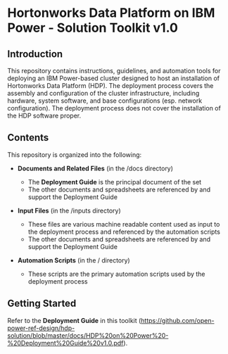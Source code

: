 # Hortonworks Data Platform on IBM Power - Solution Toolkit v1.0

## Introduction
This repository contains instructions, guidelines, and automation tools for deploying an IBM Power-based cluster designed to host an installation of Hortonworks Data Platform (HDP).  The deployment process covers the assembly and configuration of the cluster infrastructure, including hardware, system software, and base configurations (esp. network configuration).  The deployment process does not cover the installation of the HDP software proper.

## Contents
This repository is organized into the following:
- **Documents and Related Files** (in the /docs directory)
    - The **Deployment Guide** is the principal document of the set
    - The other documents and spreadsheets are referenced by and support the Deployment Guide
    
- **Input Files** (in the /inputs directory)
    - These files are various machine readable content used as input to the deployment process and referenced by the automation scripts
    - The other documents and spreadsheets are referenced by and support the Deployment Guide
    
- **Automation Scripts** (in the / directory)
    - These scripts are the primary automation scripts used by the deployment process
    
## Getting Started
Refer to the **Deployment Guide** in this toolkit (https://github.com/open-power-ref-design/hdp-solution/blob/master/docs/HDP%20on%20Power%20-%20Deployment%20Guide%20v1.0.pdf).
